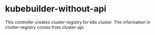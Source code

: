 # kubebuilder-without-api
This controller creates cluster-registry for k8s cluster.
The information in cluster-registry comes from cluster-api.
